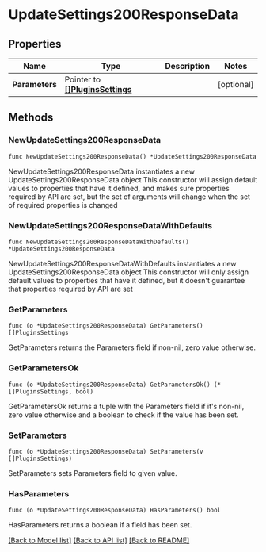 # UpdateSettings200ResponseData

## Properties

Name | Type | Description | Notes
------------ | ------------- | ------------- | -------------
**Parameters** | Pointer to [**[]PluginsSettings**](PluginsSettings.md) |  | [optional] 

## Methods

### NewUpdateSettings200ResponseData

`func NewUpdateSettings200ResponseData() *UpdateSettings200ResponseData`

NewUpdateSettings200ResponseData instantiates a new UpdateSettings200ResponseData object
This constructor will assign default values to properties that have it defined,
and makes sure properties required by API are set, but the set of arguments
will change when the set of required properties is changed

### NewUpdateSettings200ResponseDataWithDefaults

`func NewUpdateSettings200ResponseDataWithDefaults() *UpdateSettings200ResponseData`

NewUpdateSettings200ResponseDataWithDefaults instantiates a new UpdateSettings200ResponseData object
This constructor will only assign default values to properties that have it defined,
but it doesn't guarantee that properties required by API are set

### GetParameters

`func (o *UpdateSettings200ResponseData) GetParameters() []PluginsSettings`

GetParameters returns the Parameters field if non-nil, zero value otherwise.

### GetParametersOk

`func (o *UpdateSettings200ResponseData) GetParametersOk() (*[]PluginsSettings, bool)`

GetParametersOk returns a tuple with the Parameters field if it's non-nil, zero value otherwise
and a boolean to check if the value has been set.

### SetParameters

`func (o *UpdateSettings200ResponseData) SetParameters(v []PluginsSettings)`

SetParameters sets Parameters field to given value.

### HasParameters

`func (o *UpdateSettings200ResponseData) HasParameters() bool`

HasParameters returns a boolean if a field has been set.


[[Back to Model list]](../README.md#documentation-for-models) [[Back to API list]](../README.md#documentation-for-api-endpoints) [[Back to README]](../README.md)


